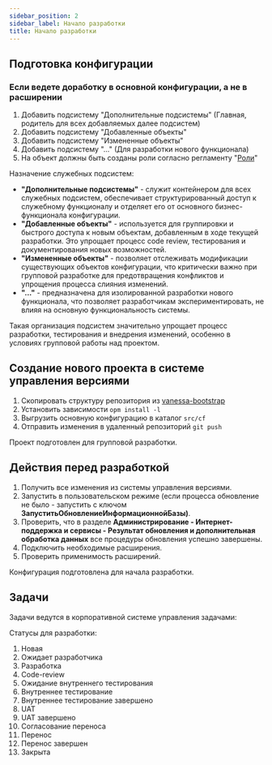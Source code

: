 ```yaml
---
sidebar_position: 2
sidebar_label: Начало разработки
title: Начало разработки
---
```


## Подготовка конфигурации

### Если ведете доработку в основной конфигурации, а не в расширении

1. Добавить подсистему "Дополнительные подсистемы" (Главная, родитель для всех добавляемых далее подсистем)
2. Добавить подсистему "Добавленные объекты"
3. Добавить подсистему "Измененные объекты"
4. Добавить подсистему "..." (Для разработки нового функционала)
5. На объект должны быть созданы роли согласно регламенту "[Роли](./metadata/roles.md)"

Назначение служебных подсистем:

- **"Дополнительные подсистемы"** - служит контейнером для всех служебных подсистем, обеспечивает структурированный доступ к служебному функционалу и отделяет его от основного бизнес-функционала конфигурации.
- **"Добавленные объекты"** - используется для группировки и быстрого доступа к новым объектам, добавленным в ходе текущей разработки. Это упрощает процесс code review, тестирования и документирования новых возможностей.
- **"Измененные объекты"** - позволяет отслеживать модификации существующих объектов конфигурации, что критически важно при групповой разработке для предотвращения конфликтов и упрощения процесса слияния изменений.
- **"..."** - предназначена для изолированной разработки нового функционала, что позволяет разработчикам экспериментировать, не влияя на основную функциональность системы.

Такая организация подсистем значительно упрощает процесс разработки, тестирования и внедрения изменений, особенно в условиях групповой работы над проектом.

## Создание нового проекта в системе управления версиями

1. Скопировать структуру репозитория из [vanessa-bootstrap](https://github.com/yellow-hammer/vanessa-bootstrap)
2. Установить зависимости `opm install -l`
3. Выгрузить основную конфигурацию в каталог `src/cf`
4. Отправить изменения в удаленный репозиторий `git push`

Проект подготовлен для групповой разработки.

## Действия перед разработкой

1. Получить все изменения из системы управления версиями.​
2. Запустить в пользовательском режиме (если процесса обновление не было - запустить с ключом **ЗапуститьОбновлениеИнформационнойБазы)**.
3. Проверить, что в разделе **Администрирование - Интернет-поддержка и сервисы - Результат обновления и дополнительная обработка данных** все процедуры обновления успешно завершены.
4. Подключить необходимые расширения.
5. Проверить применимость расширений.

​Конфигурация подготовлена для начала разработки.

## Задачи

Задачи ведутся в корпоративной системе управления задачами:

Статусы для разработки:

1. Новая
2. Ожидает разработчика
3. Разработка
4. Code-review
5. Ожидание внутреннего тестирования
6. Внутреннее тестирование
7. Внутреннее тестирование завершено
8. UAT
9. UAT завершено
10. Согласование переноса
11. Перенос
12. Перенос завершен
13. Закрыта
